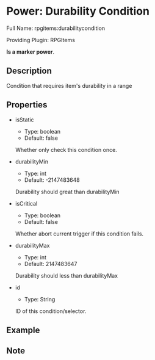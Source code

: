 # Power: Durability Condition

<!-- This file is generated ingame by `/rpgitem gen-wiki`. -->
<!-- Please only edit between "beginCustomXXXX" and "endCustomXXXX".  -->
<!-- If you want to edit description of this power or property, -->
<!-- please edit corresponding section in "resources/lang/en_US.yml" -->

Full Name: rpgitems:durabilitycondition

Providing Plugin: RPGItems

**Is a marker power**.

<!-- beginCustomHeader -->
<!-- endCustomHeader -->

## Description

Condition that requires item's durability in a range
<!-- beginCustomDescription -->
<!-- endCustomDescription -->

## Properties

* isStatic

  * Type: boolean
  * Default: false

  Whether only check this condition once.

* durabilityMin

  * Type: int
  * Default: -2147483648

  Durability should great than durabilityMin

* isCritical

  * Type: boolean
  * Default: false

  Whether abort current trigger if this condition fails.

* durabilityMax

  * Type: int
  * Default: 2147483647

  Durability should less than durabilityMax

* id

  * Type: String

  ID of this condition/selector.


<!-- beginCustomProperties -->
<!-- endCustomProperties -->

## Example

<!-- beginCustomExample -->
<!-- endCustomExample -->

## Note

<!-- beginCustomNote -->
<!-- endCustomNote -->